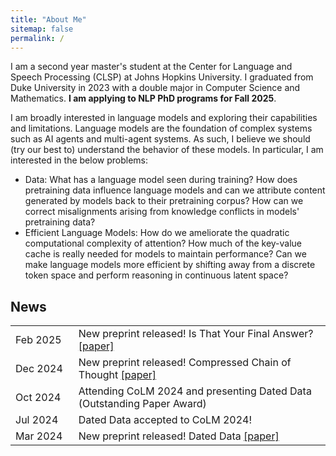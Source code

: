 ```yaml
---
title: "About Me"
sitemap: false
permalink: /
---
```


<link rel="stylesheet" href="../assets/style.css">

I am a second year master's student at the Center for Language and Speech Processing (CLSP) at Johns Hopkins University. I graduated from Duke University in 2023 with a double major in Computer Science and Mathematics. **I am applying to NLP PhD programs for Fall 2025**.

I am broadly interested in language models and exploring their capabilities and limitations. Language models are the foundation of complex systems such as AI agents and multi-agent systems. As such, I believe we should (try our best to) understand the behavior of these models. In particular, I am interested in the below problems:
  - Data: What has a language model seen during training? How does pretraining data influence language models and can we attribute content generated by models back to their pretraining corpus? How can we correct misalignments arising from knowledge conflicts in models' pretraining data?
  - Efficient Language Models: How do we ameliorate the quadratic computational complexity of attention? How much of the key-value cache is really needed for models to maintain performance? Can we make language models more efficient by shifting away from a discrete token space and perform reasoning in continuous latent space?

News
---
 
<table>
	<tr>
		<td width="20%">Feb 2025</td><td>New preprint released! Is That Your Final Answer? <a href="https://arxiv.org/abs/2502.13962">[paper]</a></td>
  	</tr>
	<tr>
		<td width="20%">Dec 2024</td><td>New preprint released! Compressed Chain of Thought <a href="https://arxiv.org/abs/2412.13171">[paper]</a> </td>
  	</tr>
	<tr>
		<td width="20%">Oct 2024</td><td>Attending CoLM 2024 and presenting Dated Data (Outstanding Paper Award)</td>
	</tr>
	<tr>
		<td width="20%">Jul 2024</td><td>Dated Data accepted to CoLM 2024!</td>
	</tr>
	<tr>
		<td width="20%">Mar 2024</td><td>New preprint released! Dated Data <a href="https://arxiv.org/abs/2403.12958">[paper]</a> </td>
	</tr>
</table>
